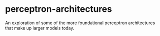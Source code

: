 # perceptron-architectures
An exploration of some of the more foundational perceptron architectures that make up larger models today.
